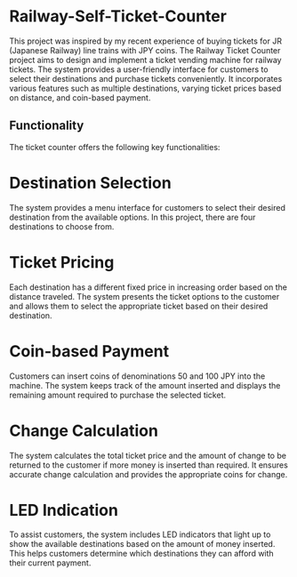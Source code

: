 # Railway-Self-Ticket-Counter
This project was inspired by my recent experience of buying tickets for JR (Japanese Railway) line trains with JPY coins. The Railway Ticket Counter project aims to design and implement a ticket vending machine for railway tickets. The system provides a user-friendly interface for customers to select their destinations and purchase tickets conveniently. It incorporates various features such as multiple destinations, varying ticket prices based on distance, and coin-based payment.

## Functionality
The ticket counter offers the following key functionalities:

# Destination Selection
The system provides a menu interface for customers to select their desired destination from the available options. In this project, there are four destinations to choose from.

# Ticket Pricing
Each destination has a different fixed price in increasing order based on the distance traveled. The system presents the ticket options to the customer and allows them to select the appropriate ticket based on their desired destination.

# Coin-based Payment
Customers can insert coins of denominations 50 and 100 JPY into the machine. The system keeps track of the amount inserted and displays the remaining amount required to purchase the selected ticket.

# Change Calculation
The system calculates the total ticket price and the amount of change to be returned to the customer if more money is inserted than required. It ensures accurate change calculation and provides the appropriate coins for change.

# LED Indication
To assist customers, the system includes LED indicators that light up to show the available destinations based on the amount of money inserted. This helps customers determine which destinations they can afford with their current payment.
